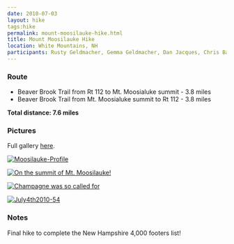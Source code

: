 ```yaml
---
date: 2010-07-03
layout: hike
tags:hike
permalink: mount-moosilauke-hike.html
title: Mount Moosilauke Hike
location: White Mountains, NH
participants: Rusty Geldmacher, Gemma Geldmacher, Dan Jacques, Chris Barnes, Mike Carlin
---
```


### Route

  * Beaver Brook Trail from Rt 112 to Mt. Moosialuke summit - 3.8 miles
  * Beaver Brook Trail from Mt. Moosialuke summit to Rt 112 - 3.8 miles

**Total distance: 7.6 miles**

### Pictures

Full gallery [here](http://www.flickr.com/photos/geldmacher/sets/72157624400088859/with/4803541228/).

[![Moosilauke-Profile](http://farm5.static.flickr.com/4086/4833516524_bff477b3ef.jpg)](http://www.flickr.com/photos/geldmacher/4833516524/)

[![On the summit of Mt. Moosilauke!](http://farm5.static.flickr.com/4120/4802920183_27fa605e0e.jpg)](http://www.flickr.com/photos/geldmacher/4802920183/)

[![Champagne was so called for](http://farm5.static.flickr.com/4094/4802914285_b5efe2092b.jpg)](http://www.flickr.com/photos/geldmacher/4802914285/)

[![July4th2010-54](http://farm5.static.flickr.com/4120/4803541228_df3ab89090.jpg)](http://www.flickr.com/photos/geldmacher/4803541228/)

### Notes

Final hike to complete the New Hampshire 4,000 footers list!
